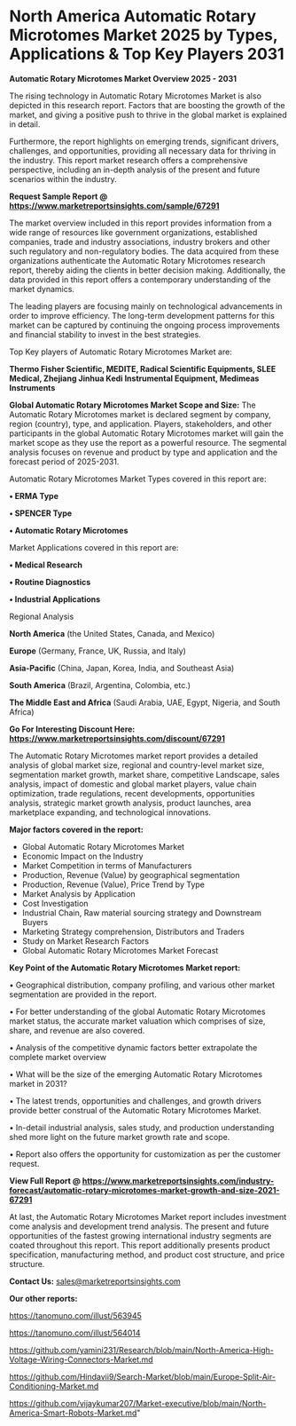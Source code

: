 # North America Automatic Rotary Microtomes Market 2025 by Types, Applications & Top Key Players 2031

<Strong> Automatic Rotary Microtomes Market Overview 2025 - 2031</strong>

The rising technology in Automatic Rotary Microtomes Market is also depicted in this research report. Factors that are boosting the growth of the market, and giving a positive push to thrive in the global market is explained in detail.

Furthermore, the report highlights on emerging trends, significant drivers, challenges, and opportunities, providing all necessary data for thriving in the industry. This report market research offers a comprehensive perspective, including an in-depth analysis of the present and future scenarios within the industry.

<strong>Request Sample Report @ <a href=https://www.marketreportsinsights.com/sample/67291>https://www.marketreportsinsights.com/sample/67291</a></strong>

The market overview included in this report provides information from a wide range of resources like government organizations, established companies, trade and industry associations, industry brokers and other such regulatory and non-regulatory bodies. The data acquired from these organizations authenticate the Automatic Rotary Microtomes research report, thereby aiding the clients in better decision making. Additionally, the data provided in this report offers a contemporary understanding of the market dynamics.

The leading players are focusing mainly on technological advancements in order to improve efficiency. The long-term development patterns for this market can be captured by continuing the ongoing process improvements and financial stability to invest in the best strategies.

Top Key players of Automatic Rotary Microtomes Market are:

<strong>Thermo Fisher Scientific, MEDITE, Radical Scientific Equipments, SLEE Medical, Zhejiang Jinhua Kedi Instrumental Equipment, Medimeas Instruments</strong>

<strong><b>Global Automatic Rotary Microtomes Market Scope and Size:</b></strong>
The Automatic Rotary Microtomes market is declared segment by company, region (country), type, and application. Players, stakeholders, and other participants in the global Automatic Rotary Microtomes market will gain the market scope as they use the report as a powerful resource. The segmental analysis focuses on revenue and product by type and application and the forecast period of 2025-2031.

Automatic Rotary Microtomes Market Types covered in this report are:

<strong>• ERMA Type

• SPENCER Type

• Automatic Rotary Microtomes</strong>

Market Applications covered in this report are:

<strong>• Medical Research

• Routine Diagnostics

• Industrial Applications</strong> 

Regional Analysis

<strong>North America</strong> (the United States, Canada, and Mexico)

<strong>Europe</strong> (Germany, France, UK, Russia, and Italy)

<strong>Asia-Pacific</strong> (China, Japan, Korea, India, and Southeast Asia)

<strong>South America</strong> (Brazil, Argentina, Colombia, etc.)

<strong>The Middle East and Africa</strong> (Saudi Arabia, UAE, Egypt, Nigeria, and South Africa)

<strong>Go For Interesting Discount Here: <a href=https://www.marketreportsinsights.com/discount/67291>https://www.marketreportsinsights.com/discount/67291</a></strong>

The Automatic Rotary Microtomes market report provides a detailed analysis of global market size, regional and country-level market size, segmentation market growth, market share, competitive Landscape, sales analysis, impact of domestic and global market players, value chain optimization, trade regulations, recent developments, opportunities analysis, strategic market growth analysis, product launches, area marketplace expanding, and technological innovations.

<strong><b>Major factors covered in the report:</b></strong>
<ul>
  <li>Global Automatic Rotary Microtomes Market </li>
  <li>Economic Impact on the Industry</li>
  <li>Market Competition in terms of Manufacturers</li>
  <li>Production, Revenue (Value) by geographical segmentation</li>
  <li>Production, Revenue (Value), Price Trend by Type</li>
  <li>Market Analysis by Application</li>
  <li>Cost Investigation</li>
  <li>Industrial Chain, Raw material sourcing strategy and Downstream Buyers</li>
  <li>Marketing Strategy comprehension, Distributors and Traders</li>
  <li>Study on Market Research Factors</li>
  <li>Global Automatic Rotary Microtomes Market Forecast</li>
</ul>

<strong><b>Key Point of the Automatic Rotary Microtomes Market report:</b></strong>

• Geographical distribution, company profiling, and various other market segmentation are provided in the report.

• For better understanding of the global Automatic Rotary Microtomes market status, the accurate market valuation which comprises of size, share, and revenue are also covered.

• Analysis of the competitive dynamic factors better extrapolate the complete market overview

• What will be the size of the emerging Automatic Rotary Microtomes market in 2031?

• The latest trends, opportunities and challenges, and growth drivers provide better construal of the Automatic Rotary Microtomes Market.

• In-detail industrial analysis, sales study, and production understanding shed more light on the future market growth rate and scope.

• Report also offers the opportunity for customization as per the customer request.

<strong><b>View Full Report @ <a href=https://www.marketreportsinsights.com/industry-forecast/automatic-rotary-microtomes-market-growth-and-size-2021-67291>https://www.marketreportsinsights.com/industry-forecast/automatic-rotary-microtomes-market-growth-and-size-2021-67291</a></b></strong>


At last, the Automatic Rotary Microtomes Market report includes investment come analysis and development trend analysis. The present and future opportunities of the fastest growing international industry segments are coated throughout this report. This report additionally presents product specification, manufacturing method, and product cost structure, and price structure.

<strong>Contact Us:</strong>
sales@marketreportsinsights.com

<strong>Our other reports:</strong>

<a href=https://tanomuno.com/illust/563945>https://tanomuno.com/illust/563945</a>

<a href=https://tanomuno.com/illust/564014>https://tanomuno.com/illust/564014</a>

<a href=https://github.com/yamini231/Research/blob/main/North-America-High-Voltage-Wiring-Connectors-Market.md>https://github.com/yamini231/Research/blob/main/North-America-High-Voltage-Wiring-Connectors-Market.md</a>

<a href=https://github.com/Hindavii9/Search-Market/blob/main/Europe-Split-Air-Conditioning-Market.md>https://github.com/Hindavii9/Search-Market/blob/main/Europe-Split-Air-Conditioning-Market.md</a>

<a href=https://github.com/vijaykumar207/Market-executive/blob/main/North-America-Smart-Robots-Market.md>https://github.com/vijaykumar207/Market-executive/blob/main/North-America-Smart-Robots-Market.md</a>"
